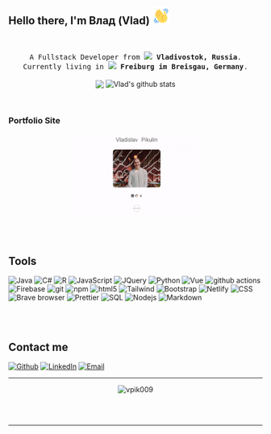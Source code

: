 
## Hello there, I'm Влад (Vlad)  <img src="./wave-hello.gif" alt="Hello GIF" width="35" height="35">
<br />



<p align="center">
  <samp>
A Fullstack Developer from <img src="https://cdn-icons-png.flaticon.com/512/4628/4628645.png" width="15"/> <b>Vladivostok, Russia</b>. Currently living in <img src="https://cdn-icons-png.flaticon.com/512/197/197571.png" width="15"/> <b>Freiburg im Breisgau, Germany</b>.
  </samp>
  <br/>
  <br/>
  <img align="center"  height="200" src="https://github-readme-stats-sigma-five.vercel.app/api/top-langs/?username=vpik009&theme=buefy&hide_langs_below=1" />
  <img align="center" height="200" src="https://github-readme-stats-sigma-five.vercel.app/api?username=vpik009&show_icons=true&theme=buefy&line_height=27" alt="Vlad's github stats"/>
</p>

<br>

### Portfolio Site

<p align="center">
  <a href="https://vpik009.github.io/portfolio/">
    <img src="./portfolio.gif" alt="Hello GIF" width="50%" height="75%">
  </a>
</p>



<br />
<br />

## Tools

<p>

  <img alt="Java" src="https://img.shields.io/badge/-Java-5382a1?style=for-the-badge&logo=webpack&logoColor=white" /> 
  <img alt="C#" src="https://img.shields.io/badge/-C%23-800080?style=for-the-badge&logo=c-sharp&logoColor=white" />
  <img alt="R" src="https://img.shields.io/badge/-R-276dc2?style=for-the-badge&logo=r&logoColor=white" />
  <img alt="JavaScript" src="https://img.shields.io/badge/-JavaScript-f0db4f?style=for-the-badge&logo=javascript&logoColor=white" />
  <img alt="JQuery" src="https://img.shields.io/badge/-JQuery-0769AD?style=for-the-badge&logo=jquery&logoColor=white" />
  <img alt="Python" src="https://img.shields.io/badge/-Python-4584b6?style=for-the-badge&logo=python&logoColor=white" />
  <img alt="Vue" src="https://img.shields.io/badge/-Vue.js-42b883?style=for-the-badge&logo=vue.js&logoColor=white" />
  <img alt="github actions" src="https://img.shields.io/badge/-Github_Actions-2088FF?style=for-the-badge&logo=github-actions&logoColor=white" />
  <img alt="Firebase" src="https://img.shields.io/badge/-Firebase-FFA611?style=for-the-badge&logo=firebase&logoColor=white" />
  <img alt="git" src="https://img.shields.io/badge/-Git-F05032?style=for-the-badge&logo=git&logoColor=white" />
  <img alt="npm" src="https://img.shields.io/badge/-NPM-CB3837?style=for-the-badge&logo=npm&logoColor=white" />
  <img alt="html5" src="https://img.shields.io/badge/-HTML5-E34F26?style=for-the-badge&logo=html5&logoColor=white" />
  <img alt="Tailwind" src="https://img.shields.io/badge/Tailwind-38B2AC?style=for-the-badge&logo=tailwind-css&logoColor=white" />
  <img alt="Bootstrap" src="https://img.shields.io/badge/Bootstrap-563D7C?style=for-the-badge&logo=bootstrap&logoColor=white" />
  <img alt="Netlify" src="https://img.shields.io/badge/Netlify-00C7B7?style=for-the-badge&logo=netlify&logoColor=white" />
  <img alt="CSS" src="https://img.shields.io/badge/-CSS-264de4?style=for-the-badge&logo=css3&logoColor=white" />
  <img alt="Brave browser" src="https://img.shields.io/badge/-Brave_Browser-FB542B?style=for-the-badge&logo=brave&logoColor=white" />
  <img alt="Prettier" src="https://img.shields.io/badge/-Prettier-F7B93E?style=for-the-badge&logo=prettier&logoColor=white" />
  <img alt="SQL" src="https://img.shields.io/badge/-SQL-00000F?style=for-the-badge&logo=mysql&logoColor=white" />
  <img alt="Nodejs" src="https://img.shields.io/badge/-Nodejs-43853d?style=for-the-badge&logo=Node.js&logoColor=white" />
  <img alt="Markdown" src="https://img.shields.io/badge/-Markdown-000000?style=for-the-badge&logo=markdown&logoColor=white" />
</p>
<br />
<br />

## Contact me
<p>
  <a href="https://github.com/vpik009" target="_blank"><img alt="Github" src="https://img.shields.io/badge/GitHub-%2312100E.svg?&style=for-the-badge&logo=Github&logoColor=white" /></a>
  <a href="https://www.linkedin.com/in/vladislav-pikulin-77335821a/" target="_blank"><img alt="LinkedIn" src="https://img.shields.io/badge/linkedin-%230077B5.svg?&style=for-the-badge&logo=linkedin&logoColor=white" /></a> 
  <a href="mailto: vpik0001@mailfence.com" target="_blank"><img alt="Email" src="https://img.shields.io/badge/vpik0001@mailfence.com-DB4437.svg?&style=for-the-badge&logo=gmail&logoColor=white"/></a> 


</p>

------------
<p align="center">
  <img src="https://komarev.com/ghpvc/?username=vpik009&label=Views&color=blue&style=flat" alt="vpik009" />
</p>

<br />
<br />


---

